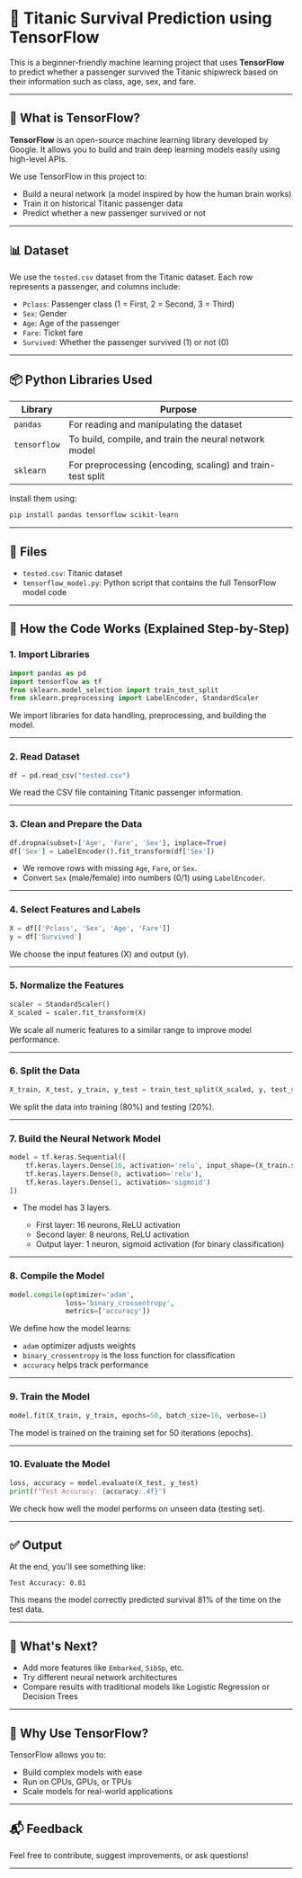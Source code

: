 # 🚢 Titanic Survival Prediction using TensorFlow

This is a beginner-friendly machine learning project that uses **TensorFlow** to predict whether a passenger survived the Titanic shipwreck based on their information such as class, age, sex, and fare.

---

## 📌 What is TensorFlow?

**TensorFlow** is an open-source machine learning library developed by Google. It allows you to build and train deep learning models easily using high-level APIs.

We use TensorFlow in this project to:
- Build a neural network (a model inspired by how the human brain works)
- Train it on historical Titanic passenger data
- Predict whether a new passenger survived or not

---

## 📊 Dataset

We use the `tested.csv` dataset from the Titanic dataset. Each row represents a passenger, and columns include:
- `Pclass`: Passenger class (1 = First, 2 = Second, 3 = Third)
- `Sex`: Gender
- `Age`: Age of the passenger
- `Fare`: Ticket fare
- `Survived`: Whether the passenger survived (1) or not (0)

---

## 📦 Python Libraries Used

| Library       | Purpose                                                                 |
|---------------|-------------------------------------------------------------------------|
| `pandas`      | For reading and manipulating the dataset                               |
| `tensorflow`  | To build, compile, and train the neural network model                  |
| `sklearn`     | For preprocessing (encoding, scaling) and train-test split             |

Install them using:

```bash
pip install pandas tensorflow scikit-learn
````

---

## 📁 Files

* `tested.csv`: Titanic dataset
* `tensorflow_model.py`: Python script that contains the full TensorFlow model code

---

## 🧠 How the Code Works (Explained Step-by-Step)

### 1. **Import Libraries**

```python
import pandas as pd
import tensorflow as tf
from sklearn.model_selection import train_test_split
from sklearn.preprocessing import LabelEncoder, StandardScaler
```

We import libraries for data handling, preprocessing, and building the model.

---

### 2. **Read Dataset**

```python
df = pd.read_csv("tested.csv")
```

We read the CSV file containing Titanic passenger information.

---

### 3. **Clean and Prepare the Data**

```python
df.dropna(subset=['Age', 'Fare', 'Sex'], inplace=True)
df['Sex'] = LabelEncoder().fit_transform(df['Sex'])
```

* We remove rows with missing `Age`, `Fare`, or `Sex`.
* Convert `Sex` (male/female) into numbers (0/1) using `LabelEncoder`.

---

### 4. **Select Features and Labels**

```python
X = df[['Pclass', 'Sex', 'Age', 'Fare']]
y = df['Survived']
```

We choose the input features (X) and output (y).

---

### 5. **Normalize the Features**

```python
scaler = StandardScaler()
X_scaled = scaler.fit_transform(X)
```

We scale all numeric features to a similar range to improve model performance.

---

### 6. **Split the Data**

```python
X_train, X_test, y_train, y_test = train_test_split(X_scaled, y, test_size=0.2, random_state=42)
```

We split the data into training (80%) and testing (20%).

---

### 7. **Build the Neural Network Model**

```python
model = tf.keras.Sequential([
    tf.keras.layers.Dense(16, activation='relu', input_shape=(X_train.shape[1],)),
    tf.keras.layers.Dense(8, activation='relu'),
    tf.keras.layers.Dense(1, activation='sigmoid')
])
```

* The model has 3 layers.

  * First layer: 16 neurons, ReLU activation
  * Second layer: 8 neurons, ReLU activation
  * Output layer: 1 neuron, sigmoid activation (for binary classification)

---

### 8. **Compile the Model**

```python
model.compile(optimizer='adam',
              loss='binary_crossentropy',
              metrics=['accuracy'])
```

We define how the model learns:

* `adam` optimizer adjusts weights
* `binary_crossentropy` is the loss function for classification
* `accuracy` helps track performance

---

### 9. **Train the Model**

```python
model.fit(X_train, y_train, epochs=50, batch_size=16, verbose=1)
```

The model is trained on the training set for 50 iterations (epochs).

---

### 10. **Evaluate the Model**

```python
loss, accuracy = model.evaluate(X_test, y_test)
print(f"Test Accuracy: {accuracy:.4f}")
```

We check how well the model performs on unseen data (testing set).

---

## ✅ Output

At the end, you'll see something like:

```
Test Accuracy: 0.81
```

This means the model correctly predicted survival 81% of the time on the test data.

---

## 🔁 What's Next?

* Add more features like `Embarked`, `SibSp`, etc.
* Try different neural network architectures
* Compare results with traditional models like Logistic Regression or Decision Trees

---

## 🙋 Why Use TensorFlow?

TensorFlow allows you to:

* Build complex models with ease
* Run on CPUs, GPUs, or TPUs
* Scale models for real-world applications

---

## 📬 Feedback

Feel free to contribute, suggest improvements, or ask questions!

---
